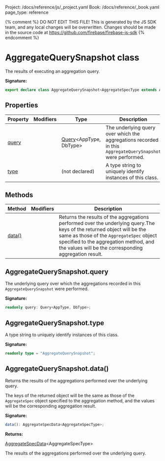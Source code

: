 Project: /docs/reference/js/_project.yaml
Book: /docs/reference/_book.yaml
page_type: reference

{% comment %}
DO NOT EDIT THIS FILE!
This is generated by the JS SDK team, and any local changes will be
overwritten. Changes should be made in the source code at
https://github.com/firebase/firebase-js-sdk
{% endcomment %}

# AggregateQuerySnapshot class
The results of executing an aggregation query.

<b>Signature:</b>

```typescript
export declare class AggregateQuerySnapshot<AggregateSpecType extends AggregateSpec, AppType = DocumentData, DbType extends DocumentData = AppType extends DocumentData ? AppType : DocumentData> 
```

## Properties

|  Property | Modifiers | Type | Description |
|  --- | --- | --- | --- |
|  [query](./firestore_.aggregatequerysnapshot.md#aggregatequerysnapshotquery) |  | [Query](./firestore_.query.md#query_class)<!-- -->&lt;AppType, DbType&gt; | The underlying query over which the aggregations recorded in this <code>AggregateQuerySnapshot</code> were performed. |
|  [type](./firestore_.aggregatequerysnapshot.md#aggregatequerysnapshottype) |  | (not declared) | A type string to uniquely identify instances of this class. |

## Methods

|  Method | Modifiers | Description |
|  --- | --- | --- |
|  [data()](./firestore_.aggregatequerysnapshot.md#aggregatequerysnapshotdata) |  | Returns the results of the aggregations performed over the underlying query.<!-- -->The keys of the returned object will be the same as those of the <code>AggregateSpec</code> object specified to the aggregation method, and the values will be the corresponding aggregation result. |

## AggregateQuerySnapshot.query

The underlying query over which the aggregations recorded in this `AggregateQuerySnapshot` were performed.

<b>Signature:</b>

```typescript
readonly query: Query<AppType, DbType>;
```

## AggregateQuerySnapshot.type

A type string to uniquely identify instances of this class.

<b>Signature:</b>

```typescript
readonly type = "AggregateQuerySnapshot";
```

## AggregateQuerySnapshot.data()

Returns the results of the aggregations performed over the underlying query.

The keys of the returned object will be the same as those of the `AggregateSpec` object specified to the aggregation method, and the values will be the corresponding aggregation result.

<b>Signature:</b>

```typescript
data(): AggregateSpecData<AggregateSpecType>;
```
<b>Returns:</b>

[AggregateSpecData](./firestore_.md#aggregatespecdata)<!-- -->&lt;AggregateSpecType&gt;

The results of the aggregations performed over the underlying query.


